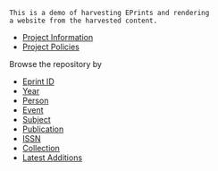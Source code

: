 
```
This is a demo of harvesting EPrints and rendering
a website from the harvested content.
```

+ [Project Information](information.html)
+ [Project Policies](policies.html)

Browse the repository by

+ [Eprint ID](/view/ids/)
+ [Year](/view/year/)
+ [Person](/view/person-az/)
+ [Event](/view/event/)
+ [Subject](/view/subjects/)
+ [Publication](/view/publication/)
+ [ISSN](/view/issn/)
+ [Collection](/view/collection/)
+ [Latest Additions](/view/latest/)

